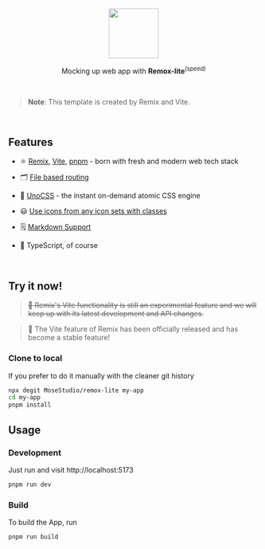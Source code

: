 <br>

<p align="center">
<img src="./public/favicon.ico" style="width:100px;" />
</p>

<p align='center'>
Mocking up web app with <b>Remox-lite</b><sup><em>(speed)</em></sup><br>
</p>

<br>

> **Note**: This template is created by Remix and Vite.

<br>

## Features

- ⚛️ [Remix](https://remix.run), [Vite](https://remix.run/docs/en/main/future/vite), [pnpm](https://pnpm.io) - born with fresh and modern web tech stack

- 🗂 [File based routing](./app/routes)

- 🎨 [UnoCSS](https://github.com/antfu/unocss) - the instant on-demand atomic CSS engine

- 😃 [Use icons from any icon sets with classes](https://github.com/antfu/unocss/tree/main/packages/preset-icons)

- 🗒 [Markdown Support](https://remix.run/docs/en/main/guides/mdx)

- 🦾 TypeScript, of course

<br>

## Try it now!

> ~~🚧 Remix's Vite functionality is still an experimental feature and we will keep up with its latest development and API changes.~~

> 🎉 The Vite feature of Remix has been officially released and has become a stable feature!

### Clone to local

If you prefer to do it manually with the cleaner git history

```bash
npx degit MoseStudio/remox-lite my-app
cd my-app
pnpm install
```

## Usage

### Development

Just run and visit http://localhost:5173

```bash
pnpm run dev
```

### Build

To build the App, run

```bash
pnpm run build
```
